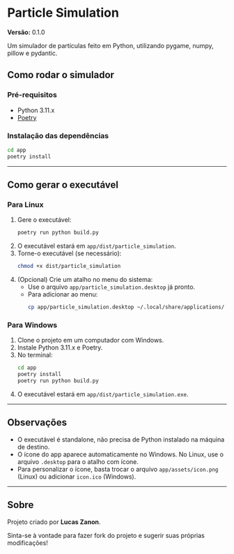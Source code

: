 # Particle Simulation

**Versão:** 0.1.0

Um simulador de partículas feito em Python, utilizando pygame, numpy, pillow e pydantic.

## Como rodar o simulador

### Pré-requisitos

- Python 3.11.x
- [Poetry](https://python-poetry.org/)

### Instalação das dependências

```bash
cd app
poetry install
```

---

## Como gerar o executável

### Para Linux

1. Gere o executável:
    ```bash
    poetry run python build.py
    ```
2. O executável estará em `app/dist/particle_simulation`.
3. Torne-o executável (se necessário):
    ```bash
    chmod +x dist/particle_simulation
    ```
4. (Opcional) Crie um atalho no menu do sistema:
    - Use o arquivo `app/particle_simulation.desktop` já pronto.
    - Para adicionar ao menu:
      ```bash
      cp app/particle_simulation.desktop ~/.local/share/applications/
      ```

### Para Windows

1. Clone o projeto em um computador com Windows.
2. Instale Python 3.11.x e Poetry.
3. No terminal:
    ```bash
    cd app
    poetry install
    poetry run python build.py
    ```
4. O executável estará em `app/dist/particle_simulation.exe`.

---

## Observações

- O executável é standalone, não precisa de Python instalado na máquina de destino.
- O ícone do app aparece automaticamente no Windows. No Linux, use o arquivo `.desktop` para o atalho com ícone.
- Para personalizar o ícone, basta trocar o arquivo `app/assets/icon.png` (Linux) ou adicionar `icon.ico` (Windows).

---

## Sobre

Projeto criado por **Lucas Zanon**.

Sinta-se à vontade para fazer fork do projeto e sugerir suas próprias modificações! 
